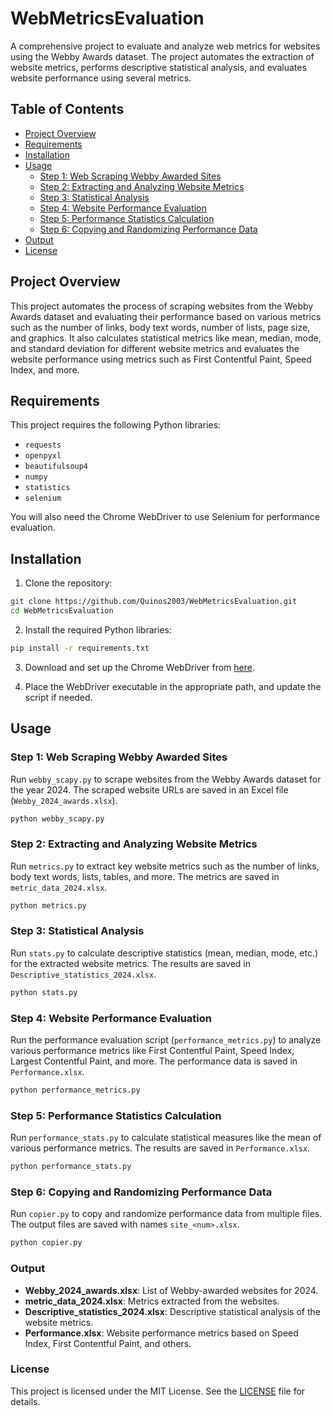 # WebMetricsEvaluation

A comprehensive project to evaluate and analyze web metrics for websites using the Webby Awards dataset. The project automates the extraction of website metrics, performs descriptive statistical analysis, and evaluates website performance using several metrics.

## Table of Contents

- [Project Overview](#project-overview)
- [Requirements](#requirements)
- [Installation](#installation)
- [Usage](#usage)
  - [Step 1: Web Scraping Webby Awarded Sites](#step-1-web-scraping-webby-awarded-sites)
  - [Step 2: Extracting and Analyzing Website Metrics](#step-2-extracting-and-analyzing-website-metrics)
  - [Step 3: Statistical Analysis](#step-3-statistical-analysis)
  - [Step 4: Website Performance Evaluation](#step-4-website-performance-evaluation)
  - [Step 5: Performance Statistics Calculation](#step-5-performance-statistics-calculation)
  - [Step 6: Copying and Randomizing Performance Data](#step-6-copying-and-randomizing-performance-data)
- [Output](#output)
- [License](#license)

## Project Overview

This project automates the process of scraping websites from the Webby Awards dataset and evaluating their performance based on various metrics such as the number of links, body text words, number of lists, page size, and graphics. It also calculates statistical metrics like mean, median, mode, and standard deviation for different website metrics and evaluates the website performance using metrics such as First Contentful Paint, Speed Index, and more.

## Requirements

This project requires the following Python libraries:
- `requests`
- `openpyxl`
- `beautifulsoup4`
- `numpy`
- `statistics`
- `selenium`

You will also need the Chrome WebDriver to use Selenium for performance evaluation.

## Installation

1. Clone the repository:

```bash
git clone https://github.com/Quinos2003/WebMetricsEvaluation.git
cd WebMetricsEvaluation
```

2. Install the required Python libraries:
```bash
pip install -r requirements.txt
```

3. Download and set up the Chrome WebDriver from [here](https://sites.google.com/chromium.org/driver).

4. Place the WebDriver executable in the appropriate path, and update the script if needed.

## Usage

### Step 1: Web Scraping Webby Awarded Sites
Run `webby_scapy.py` to scrape websites from the Webby Awards dataset for the year 2024. The scraped website URLs are saved in an Excel file (`Webby_2024_awards.xlsx`).

```bash
python webby_scapy.py
```

### Step 2: Extracting and Analyzing Website Metrics
Run `metrics.py` to extract key website metrics such as the number of links, body text words, lists, tables, and more. The metrics are saved in `metric_data_2024.xlsx`.

```bash
python metrics.py
```

### Step 3: Statistical Analysis
Run `stats.py` to calculate descriptive statistics (mean, median, mode, etc.) for the extracted website metrics. The results are saved in `Descriptive_statistics_2024.xlsx`.

```bash
python stats.py
```

### Step 4: Website Performance Evaluation
Run the performance evaluation script (`performance_metrics.py`) to analyze various performance metrics like First Contentful Paint, Speed Index, Largest Contentful Paint, and more. The performance data is saved in `Performance.xlsx`.

```bash
python performance_metrics.py
```

### Step 5: Performance Statistics Calculation
Run `performance_stats.py` to calculate statistical measures like the mean of various performance metrics. The results are saved in `Performance.xlsx`.

```bash
python performance_stats.py
```

### Step 6: Copying and Randomizing Performance Data
Run `copier.py` to copy and randomize performance data from multiple files. The output files are saved with names `site_<num>.xlsx`.

```bash
python copier.py
```

### Output
- **Webby_2024_awards.xlsx**: List of Webby-awarded websites for 2024.
- **metric_data_2024.xlsx**: Metrics extracted from the websites.
- **Descriptive_statistics_2024.xlsx**: Descriptive statistical analysis of the website metrics.
- **Performance.xlsx**: Website performance metrics based on Speed Index, First Contentful Paint, and others.

### License
This project is licensed under the MIT License. See the [LICENSE](./LICENSE) file for details.
